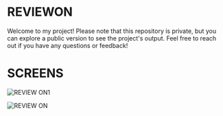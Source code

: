 # REVIEWON
Welcome to my project! Please note that this repository is private, but you can explore a public version to see the project's output. Feel free to reach out if you have any questions or feedback!

# SCREENS

![REVIEW ON1](https://github.com/MuhammedMohsen1/REVIEWON/assets/93712905/0d94cc3f-c2a3-4ba6-a6e9-bb2f476e6fee)

![REVIEW ON](https://github.com/MuhammedMohsen1/REVIEWON/assets/93712905/18929d32-b4a3-4f5e-97c2-962679d0b1ef)
